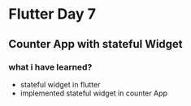# Flutter Day 7
## Counter App with stateful Widget

### what i have learned?
  - stateful widget in flutter
  - implemented stateful widget in counter App
